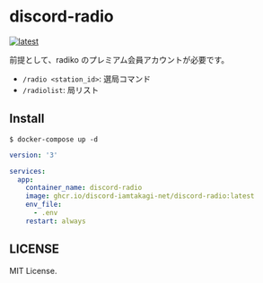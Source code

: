 # discord-radio
[![latest](https://github.com/iamtakagi/radio.discord/actions/workflows/latest.yml/badge.svg)](https://github.com/iamtakagi/radio.discord/actions/workflows/latest.yml)

前提として、radiko のプレミアム会員アカウントが必要です。

- `/radio <station_id>`: 選局コマンド
- `/radiolist`: 局リスト

## Install
 `$ docker-compose up -d` 

```yml
version: '3'

services:
  app:
    container_name: discord-radio
    image: ghcr.io/discord-iamtakagi-net/discord-radio:latest
    env_file: 
      - .env
    restart: always
```

## LICENSE
MIT License.
